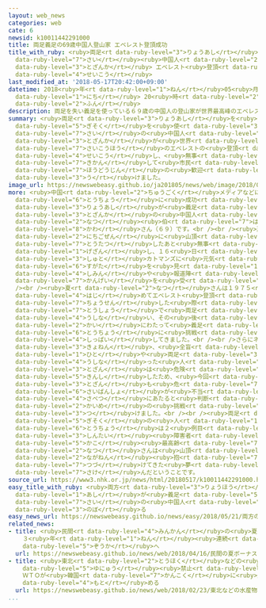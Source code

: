 ```yaml
---
layout: web_news
categories: web
cate: 6
newsid: k10011442291000
title: 両足義足の69歳中国人登山家 エベレスト登頂成功
title_with_ruby: <ruby>両足<rt data-ruby-level="3">りょうあし</rt></ruby><ruby>義足<rt data-ruby-level="5">ぎそく</rt></ruby>の69<ruby>歳<rt
  data-ruby-level="7">さい</rt></ruby><ruby>中国人<rt data-ruby-level="2">ちゅうごくじん</rt></ruby><ruby>登山家<rt
  data-ruby-level="3">とざんか</rt></ruby> エベレスト<ruby>登頂<rt data-ruby-level="6">とうちょう</rt></ruby><ruby>成功<rt
  data-ruby-level="4">せいこう</rt></ruby>
last_modified_at: '2018-05-17T20:42:00+09:00'
datetime: 2018<ruby>年<rt data-ruby-level="1">ねん</rt></ruby>05<ruby>月<rt data-ruby-level="1">がつ</rt></ruby>17<ruby>日<rt
  data-ruby-level="1">にち</rt></ruby> 20<ruby>時<rt data-ruby-level="2">じ</rt></ruby>42<ruby>分<rt
  data-ruby-level="2">ふん</rt></ruby>
description: 両足を失い義足を使っている６９歳の中国人の登山家が世界最高峰のエベレストの登頂に成功し、無事帰還して市民や報道陣の歓迎を受けました。
summary: <ruby>両足<rt data-ruby-level="3">りょうあし</rt></ruby>を<ruby>失<rt data-ruby-level="4">うしな</rt></ruby>い<ruby>義足<rt
  data-ruby-level="5">ぎそく</rt></ruby>を<ruby>使<rt data-ruby-level="3">つか</rt></ruby>っている６９<ruby>歳<rt
  data-ruby-level="7">さい</rt></ruby>の<ruby>中国人<rt data-ruby-level="2">ちゅうごくじん</rt></ruby>の<ruby>登山家<rt
  data-ruby-level="3">とざんか</rt></ruby>が<ruby>世界<rt data-ruby-level="3">せかい</rt></ruby><ruby>最高峰<rt
  data-ruby-level="7">さいこうほう</rt></ruby>のエベレストの<ruby>登頂<rt data-ruby-level="6">とうちょう</rt></ruby>に<ruby>成功<rt
  data-ruby-level="4">せいこう</rt></ruby>し、<ruby>無事<rt data-ruby-level="4">ぶじ</rt></ruby><ruby>帰還<rt
  data-ruby-level="7">きかん</rt></ruby>して<ruby>市民<rt data-ruby-level="4">しみん</rt></ruby>や<ruby>報道陣<rt
  data-ruby-level="7">ほうどうじん</rt></ruby>の<ruby>歓迎<rt data-ruby-level="7">かんげい</rt></ruby>を<ruby>受<rt
  data-ruby-level="3">う</rt></ruby>けました。
image_url: https://newswebeasy.github.io/ja201805/news/web/image/2018/05/17/K10011442291_1805172039_1805172042_01_02.jpg
more: <ruby>中国<rt data-ruby-level="2">ちゅうごく</rt></ruby>メディアなどによりますと、エベレスト<ruby>登頂<rt
  data-ruby-level="6">とうちょう</rt></ruby>に<ruby>成功<rt data-ruby-level="4">せいこう</rt></ruby>したのは<ruby>両足<rt
  data-ruby-level="3">りょうあし</rt></ruby>が<ruby>義足<rt data-ruby-level="5">ぎそく</rt></ruby>の<ruby>登山家<rt
  data-ruby-level="3">とざんか</rt></ruby>の<ruby>中国人<rt data-ruby-level="2">ちゅうごくじん</rt></ruby>の<ruby>夏<rt
  data-ruby-level="2">なつ</rt></ruby><ruby>伯<rt data-ruby-level="7">はく</rt></ruby><ruby>渝<rt
  data-ruby-level="8">かわ</rt></ruby>さん（６９）です。<br /><br /><ruby>夏<rt data-ruby-level="2">なつ</rt></ruby>さんは１４<ruby>日午前<rt
  data-ruby-level="2">にちごぜん</rt></ruby>に<ruby>山頂<rt data-ruby-level="6">さんちょう</rt></ruby>に<ruby>到達<rt
  data-ruby-level="7">とうたつ</rt></ruby>したあと<ruby>無事<rt data-ruby-level="4">ぶじ</rt></ruby><ruby>下山<rt
  data-ruby-level="1">げざん</rt></ruby>し、１６<ruby>日<rt data-ruby-level="1">にち</rt></ruby>、ネパールの<ruby>首都<rt
  data-ruby-level="3">しゅと</rt></ruby>カトマンズに<ruby>元気<rt data-ruby-level="2">げんき</rt></ruby>な<ruby>姿<rt
  data-ruby-level="6">すがた</rt></ruby>を<ruby>見<rt data-ruby-level="1">み</rt></ruby>せて<ruby>市民<rt
  data-ruby-level="4">しみん</rt></ruby>や<ruby>報道陣<rt data-ruby-level="7">ほうどうじん</rt></ruby>の<ruby>歓迎<rt
  data-ruby-level="7">かんげい</rt></ruby>を<ruby>受<rt data-ruby-level="3">う</rt></ruby>けました。<br
  /><br /><ruby>夏<rt data-ruby-level="2">なつ</rt></ruby>さんは１９７５<ruby>年<rt data-ruby-level="1">ねん</rt></ruby>に<ruby>初<rt
  data-ruby-level="4">はじ</rt></ruby>めてエベレスト<ruby>登頂<rt data-ruby-level="6">とうちょう</rt></ruby>に<ruby>挑戦<rt
  data-ruby-level="7">ちょうせん</rt></ruby>した<ruby>際<rt data-ruby-level="5">さい</rt></ruby>、<ruby>凍傷<rt
  data-ruby-level="7">とうしょう</rt></ruby>で<ruby>両足<rt data-ruby-level="3">りょうあし</rt></ruby>を<ruby>失<rt
  data-ruby-level="4">うしな</rt></ruby>い、その<ruby>後<rt data-ruby-level="2">ご</rt></ruby>３<ruby>回<rt
  data-ruby-level="2">かい</rt></ruby>にわたって<ruby>義足<rt data-ruby-level="5">ぎそく</rt></ruby>での<ruby>登頂<rt
  data-ruby-level="6">とうちょう</rt></ruby>に<ruby>挑戦<rt data-ruby-level="7">ちょうせん</rt></ruby>しようとしましたが、いずれも<ruby>失敗<rt
  data-ruby-level="4">しっぱい</rt></ruby>してきました。<br /><br />さらにネパール<ruby>政府<rt data-ruby-level="5">せいふ</rt></ruby>が<ruby>去年<rt
  data-ruby-level="3">きょねん</rt></ruby>、<ruby>全盲<rt data-ruby-level="7">ぜんもう</rt></ruby>の<ruby>人<rt
  data-ruby-level="1">ひと</rt></ruby>や<ruby>両足<rt data-ruby-level="3">りょうあし</rt></ruby>を<ruby>失<rt
  data-ruby-level="4">うしな</rt></ruby>った<ruby>人<rt data-ruby-level="1">ひと</rt></ruby>によるエベレスト<ruby>登山<rt
  data-ruby-level="3">とざん</rt></ruby>は<ruby>危険<rt data-ruby-level="6">きけん</rt></ruby>だとして<ruby>禁止<rt
  data-ruby-level="5">きんし</rt></ruby>したため、<ruby>今回<rt data-ruby-level="2">こんかい</rt></ruby>の<ruby>登山<rt
  data-ruby-level="3">とざん</rt></ruby>も<ruby>危<rt data-ruby-level="7">あや</rt></ruby>ぶまれましたが、<ruby>裁判所<rt
  data-ruby-level="6">さいばんしょ</rt></ruby>が<ruby>不当<rt data-ruby-level="4">ふとう</rt></ruby>な<ruby>差別<rt
  data-ruby-level="4">さべつ</rt></ruby>にあたると<ruby>判断<rt data-ruby-level="5">はんだん</rt></ruby>したことから５<ruby>回目<rt
  data-ruby-level="2">かいめ</rt></ruby>の<ruby>挑戦<rt data-ruby-level="7">ちょうせん</rt></ruby>にこぎ<ruby>着<rt
  data-ruby-level="3">つ</rt></ruby>けました。<br /><br /><ruby>両足<rt data-ruby-level="3">りょうあし</rt></ruby>が<ruby>義足<rt
  data-ruby-level="5">ぎそく</rt></ruby>の<ruby>人<rt data-ruby-level="1">ひと</rt></ruby>によるエベレスト<ruby>登頂<rt
  data-ruby-level="6">とうちょう</rt></ruby>は２<ruby>例目<rt data-ruby-level="4">れいめ</rt></ruby>で、<ruby>身体<rt
  data-ruby-level="3">しんたい</rt></ruby><ruby>障害者<rt data-ruby-level="6">しょうがいしゃ</rt></ruby>としては<ruby>過去<rt
  data-ruby-level="5">かこ</rt></ruby><ruby>最高齢<rt data-ruby-level="7">さいこうれい</rt></ruby>だということで、<ruby>夏<rt
  data-ruby-level="2">なつ</rt></ruby>さんは<ruby>山頂<rt data-ruby-level="6">さんちょう</rt></ruby>で「<ruby>長年<rt
  data-ruby-level="2">ながねん</rt></ruby><ruby>抱<rt data-ruby-level="7">だ</rt></ruby>き<ruby>続<rt
  data-ruby-level="7">つづ</rt></ruby>けてきた<ruby>夢<rt data-ruby-level="5">ゆめ</rt></ruby>をついにかなえることができた」と<ruby>叫<rt
  data-ruby-level="7">さけ</rt></ruby>んだということです。
source_url: https://www3.nhk.or.jp/news/html/20180517/k10011442291000.html
easy_title_with_ruby: <ruby>両方<rt data-ruby-level="3">りょうほう</rt></ruby>の<ruby>足<rt
  data-ruby-level="1">あし</rt></ruby>が<ruby>義足<rt data-ruby-level="5">ぎそく</rt></ruby>の６９<ruby>歳<rt
  data-ruby-level="7">さい</rt></ruby>の<ruby>中国人<rt data-ruby-level="2">ちゅうごくじん</rt></ruby>がエベレストに<ruby>登<rt
  data-ruby-level="3">のぼ</rt></ruby>る
easy_news_url: https://newswebeasy.github.io/news/easy/2018/05/21/両方の足が義足の69歳の中国人がエベレストに登る
related_news:
- title: <ruby>民間<rt data-ruby-level="4">みんかん</rt></ruby>の<ruby>夏<rt data-ruby-level="2">なつ</rt></ruby>ボーナス
    ３<ruby>年<rt data-ruby-level="1">ねん</rt></ruby><ruby>連続<rt data-ruby-level="4">れんぞく</rt></ruby>で<ruby>増加<rt
    data-ruby-level="5">ぞうか</rt></ruby>へ
  url: https://newswebeasy.github.io/news/web/2018/04/16/民間の夏ボーナス-3年連続で増加へ
- title: <ruby>東北<rt data-ruby-level="2">とうほく</rt></ruby>などの<ruby>水産物<rt data-ruby-level="4">すいさんぶつ</rt></ruby><ruby>輸入<rt
    data-ruby-level="5">ゆにゅう</rt></ruby><ruby>禁止<rt data-ruby-level="5">きんし</rt></ruby>
    ＷＴＯが<ruby>韓国<rt data-ruby-level="7">かんこく</rt></ruby>に<ruby>是正<rt data-ruby-level="7">ぜせい</rt></ruby><ruby>求<rt
    data-ruby-level="4">もと</rt></ruby>める
  url: https://newswebeasy.github.io/news/web/2018/02/23/東北などの水産物輸入禁止-WTOが韓国に是正求める
...
```

